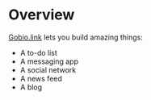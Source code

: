 # Overview

[Gobio.link](https://gobio.link/) lets you build amazing things:

- A to-do list
- A messaging app
- A social network
- A news feed
- A blog
